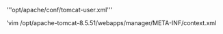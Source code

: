 '''opt/apache/conf/tomcat-user.xml'''

<role rolename="admin-gui"/> <role rolename="manager-gui"/>
<role rolename="manager-status"/>
<role rolename="manager-script"/>
<role rolename="manager-jmx"/>
<user username="tomcat" password="redhat" roles="admin-gui,manager-gui, manager-stats,manager-script, manager-jmx"/>

'vim /opt/apache-tomcat-8.5.51/webapps/manager/META-INF/context.xml

<!--Valve className="org.apache.catalina.valves.RemoteAddrValve" allow="127\.\d+\.\d+\.\d+|::1|0:0:0:0:0:0:0:1" / -->